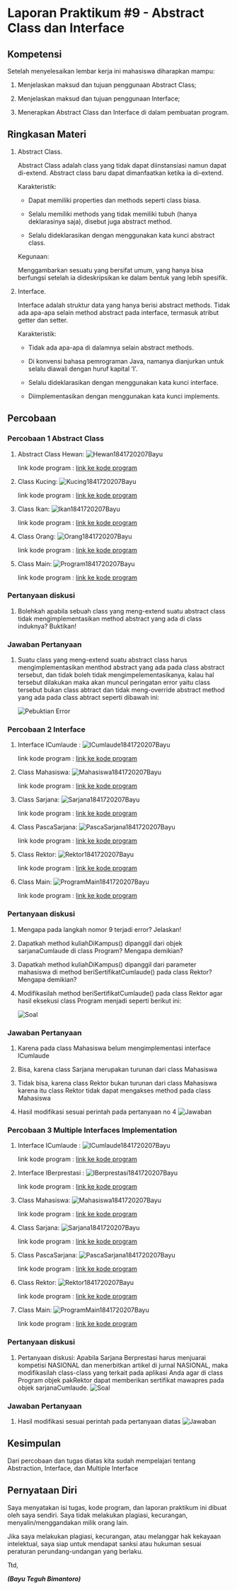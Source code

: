 # Laporan Praktikum #9 - Abstract Class dan Interface

## Kompetensi

Setelah menyelesaikan lembar kerja ini mahasiswa diharapkan mampu: 

1. Menjelaskan maksud dan tujuan penggunaan Abstract Class; 

2. Menjelaskan maksud dan tujuan penggunaan Interface;

3. Menerapkan Abstract Class dan Interface di dalam pembuatan program. 
 

## Ringkasan Materi

 1. Abstract Class.

    Abstract Class adalah class yang tidak dapat diinstansiasi namun dapat di-extend. Abstract class baru dapat dimanfaatkan ketika ia di-extend. 

    Karakteristik: 
    
    * Dapat memiliki properties dan methods seperti class biasa. 
    
    * Selalu memiliki methods yang tidak memiliki       tubuh (hanya deklarasinya saja), disebut juga     abstract method. 
    
    * Selalu dideklarasikan dengan menggunakan kata kunci abstract class. 

    Kegunaan: 
    
    Menggambarkan sesuatu yang bersifat umum, yang hanya bisa berfungsi setelah ia dideskripsikan ke dalam bentuk yang lebih spesifik. 
 
 

2. Interface.
  
   Interface adalah struktur data yang hanya berisi abstract methods. Tidak ada apa-apa selain method abstract pada interface, termasuk atribut getter dan setter.  
 
   Karakteristik: 
   
   * Tidak ada apa-apa di dalamnya selain abstract methods. 
   
   * Di konvensi bahasa pemrograman Java, namanya dianjurkan untuk selalu diawali dengan huruf kapital ‘I’. 
   
   * Selalu dideklarasikan dengan menggunakan kata kunci interface. 
   
   * Diimplementasikan dengan menggunakan kata kunci implements. 

## Percobaan

### Percobaan 1 Abstract Class

1. Abstract Class Hewan:
  ![Hewan1841720207Bayu](img/per1.1.PNG)

   link kode program : 
   [link ke kode program ](../../src/Hewan1841720207Bayu.java)

2. Class Kucing:
   ![Kucing1841720207Bayu](img/per1.2.PNG)
  
   link kode program : 
   [link ke kode program](../../src/Kucing1841720207Bayu.java)

3. Class Ikan:
   ![Ikan1841720207Bayu](img/per1.3.PNG)
   
   link kode program : 
   [link ke kode program](../../src/Ikan1841720207Bayu.java)

4. Class Orang:
   ![Orang1841720207Bayu](img/per1.4.PNG)
   
   link kode program : 
   [link ke kode program](../../src/Orang1841720207Bayu.java)

5. Class Main:
   ![Program1841720207Bayu](img/perMain1.5.PNG)
   
   link kode program : 
   [link ke kode program](../../src/Program1841720207Bayu.java)


### Pertanyaan diskusi

1. Bolehkah apabila sebuah class yang meng-extend suatu abstract class tidak mengimplementasikan method abstract yang ada di class induknya? Buktikan! 
  
### Jawaban Pertanyaan

1. Suatu class yang meng-extend suatu abstract class harus mengimplementasikan menthod abstract yang ada pada class abstract tersebut, dan tidak boleh tidak mengimpelementasikanya, kalau hal tersebut dilakukan maka akan muncul peringatan error yaitu class tersebut bukan class abtract dan tidak meng-override abstract method yang ada pada class abtract seperti dibawah ini:

    ![Pebuktian Error](img/jawab1.1.PNG)


### Percobaan 2 Interface

1. Interface ICumlaude :
  ![ICumlaude1841720207Bayu](img/per2.1.PNG)

   link kode program : 
   [link ke kode program ](../../src/ICumlaude1841720207Bayu.java)

2. Class Mahasiswa:
   ![Mahasiswa1841720207Bayu](img/per2.2.PNG)
  
   link kode program : 
   [link ke kode program](../../src/Mahasiswa1841720207Bayu.java)

3. Class Sarjana:
   ![Sarjana1841720207Bayu](img/per2.3.PNG)
   
   link kode program : 
   [link ke kode program](../../src/Sarjana1841720207Bayu.java)

4. Class PascaSarjana:
   ![PascaSarjana1841720207Bayu](img/per2.4.PNG)
   
   link kode program : 
   [link ke kode program](../../src/PascaSarjana1841720207Bayu.java)

5. Class Rektor:
   ![Rektor1841720207Bayu](img/per2.5.PNG)
   
   link kode program : 
   [link ke kode program](../../src/Rektor1841720207Bayu.java)

6. Class Main:
   ![ProgramMain1841720207Bayu](img/perMain2.6.PNG)
   
   link kode program : 
   [link ke kode program](../../src/ProgramMain1841720207Bayu.java)

### Pertanyaan diskusi

1. Mengapa pada langkah nomor 9 terjadi error? Jelaskan! 

2. Dapatkah method kuliahDiKampus() dipanggil dari objek sarjanaCumlaude di class Program? Mengapa demikian? 

3. Dapatkah method kuliahDiKampus() dipanggil dari parameter mahasiswa di method beriSertifikatCumlaude() pada class Rektor? Mengapa demikian? 

4. Modifikasilah method beriSertifikatCumlaude() pada class Rektor agar hasil eksekusi class Program menjadi seperti berikut ini: 

    ![Soal](img/soal2.PNG)
  
### Jawaban Pertanyaan

1. Karena pada class Mahasiswa belum mengimplementasi interface ICumlaude

2. Bisa, karena class Sarjana merupakan turunan dari class Mahasiswa

3. Tidak bisa, karena class Rektor bukan turunan dari class Mahasiswa karena itu class Rektor tidak dapat mengakses method pada class Mahasiswa

4. Hasil modifikasi sesuai perintah pada pertanyaan no 4
![Jawaban](img/jawab2.PNG)


### Percobaan 3 Multiple Interfaces Implementation 

1. Interface ICumlaude :
  ![ICumlaude1841720207Bayu](img/per2.1.PNG)

   link kode program : 
   [link ke kode program ](../../src/ICumlaude1841720207Bayu.java)

2. Interface IBerprestasi :
  ![IBerprestasi1841720207Bayu](img/per3.1.PNG)

   link kode program : 
   [link ke kode program ](../../src/IBerprestasi1841720207Bayu.java)

3. Class Mahasiswa:
   ![Mahasiswa1841720207Bayu](img/per2.2.PNG)
  
   link kode program : 
   [link ke kode program](../../src/Mahasiswa1841720207Bayu.java)

4. Class Sarjana:
   ![Sarjana1841720207Bayu](img/per2.3.PNG)
   
   link kode program : 
   [link ke kode program](../../src/Sarjana1841720207Bayu.java)

5. Class PascaSarjana:
   ![PascaSarjana1841720207Bayu](img/per3.2.PNG)
   
   link kode program : 
   [link ke kode program](../../src/PascaSarjana1841720207Bayu.java)

6. Class Rektor:
   ![Rektor1841720207Bayu](img/per3.3.PNG)
   
   link kode program : 
   [link ke kode program](../../src/Rektor1841720207Bayu.java)

7. Class Main:
   ![ProgramMain1841720207Bayu](img/perMain3.1.PNG)
   
   link kode program : 
   [link ke kode program](../../src/ProgramMain1841720207Bayu.java)

### Pertanyaan diskusi

1. Pertanyaan diskusi: Apabila Sarjana Berprestasi harus menjuarai kompetisi NASIONAL dan menerbitkan artikel di jurnal NASIONAL, maka modifikasilah class-class yang terkait pada aplikasi Anda agar di class Program objek pakRektor dapat memberikan sertifikat mawapres pada objek sarjanaCumlaude.
 ![Soal](img/soal3.PNG)
  
### Jawaban Pertanyaan

1. Hasil modifikasi sesuai perintah pada pertanyaan diatas
![Jawaban](img/jawaban3.PNG)


## Kesimpulan

Dari percobaan dan tugas diatas kita sudah mempelajari tentang Abstraction, Interface, dan Multiple Interface

## Pernyataan Diri

Saya menyatakan isi tugas, kode program, dan laporan praktikum ini dibuat oleh saya sendiri. Saya tidak melakukan plagiasi, kecurangan, menyalin/menggandakan milik orang lain.

Jika saya melakukan plagiasi, kecurangan, atau melanggar hak kekayaan intelektual, saya siap untuk mendapat sanksi atau hukuman sesuai peraturan perundang-undangan yang berlaku.

Ttd,

***(Bayu Teguh Bimantoro)***